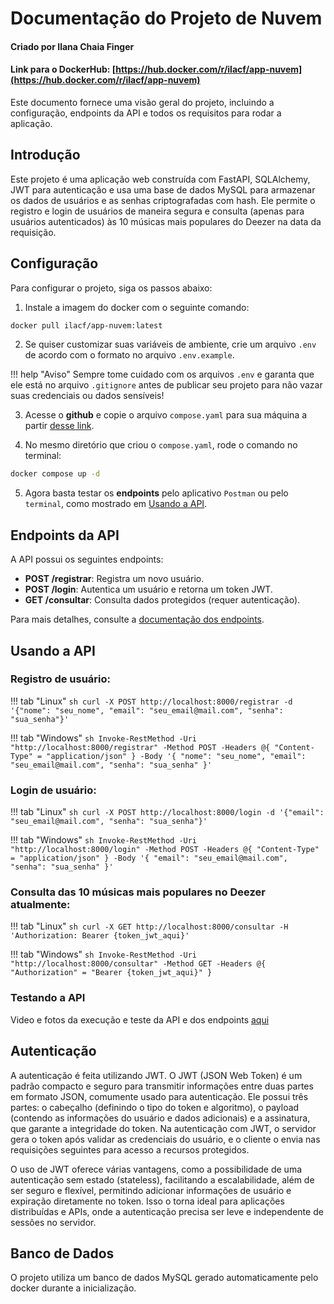 # Documentação do Projeto de Nuvem

#### Criado por Ilana Chaia Finger
#### Link para o DockerHub: [https://hub.docker.com/r/ilacf/app-nuvem](https://hub.docker.com/r/ilacf/app-nuvem)

Este documento fornece uma visão geral do projeto, incluindo a configuração, endpoints da API e todos os requisitos para rodar a aplicação.

## Introdução
Este projeto é uma aplicação web construída com FastAPI, SQLAlchemy, JWT para autenticação e usa uma base de dados MySQL para armazenar os dados de usuários e as senhas criptografadas com hash. Ele permite o registro e login de usuários de maneira segura e consulta (apenas para usuários autenticados) às 10 músicas mais populares do Deezer na data da requisição.

## Configuração
Para configurar o projeto, siga os passos abaixo:

1. Instale a imagem do docker com o seguinte comando: 
```sh
docker pull ilacf/app-nuvem:latest
```

2. Se quiser customizar suas variáveis de ambiente, crie um arquivo `.env` de acordo com o formato no arquivo `.env.example`. 

!!! help "Aviso"
    Sempre tome cuidado com os arquivos `.env` e garanta que ele está no arquivo `.gitignore` antes de publicar seu projeto para não vazar suas credenciais ou dados sensíveis!

3. Acesse o **github** e copie o arquivo `compose.yaml` para sua máquina a partir [desse link](https://github.com/ilacftemp/projeto-nuvem/blob/master/compose.yaml).

4. No mesmo diretório que criou o `compose.yaml`, rode o comando no terminal:
```sh
docker compose up -d
```

5. Agora basta testar os **endpoints** pelo aplicativo `Postman` ou pelo `terminal`, como mostrado em [Usando a API](#usando-a-api).

## Endpoints da API
A API possui os seguintes endpoints:

- **POST /registrar**: Registra um novo usuário.
- **POST /login**: Autentica um usuário e retorna um token JWT.
- **GET /consultar**: Consulta dados protegidos (requer autenticação).

Para mais detalhes, consulte a [documentação dos endpoints](endpoints.md).

## Usando a API

### Registro de usuário:


!!! tab "Linux" 
    ```sh
    curl -X POST http://localhost:8000/registrar -d '{"nome": "seu_nome", "email": "seu_email@mail.com", "senha": "sua_senha"}'
    ```

!!! tab "Windows"
    ```sh
    Invoke-RestMethod -Uri "http://localhost:8000/registrar" -Method POST -Headers @{ "Content-Type" = "application/json" } -Body '{ "nome": "seu_nome", "email": "seu_email@mail.com", "senha": "sua_senha" }'
    ```

### Login de usuário:

!!! tab "Linux" 
    ```sh
    curl -X POST http://localhost:8000/login -d '{"email": "seu_email@mail.com", "senha": "sua_senha"}'
    ```

!!! tab "Windows"
    ```sh
    Invoke-RestMethod -Uri "http://localhost:8000/login" -Method POST -Headers @{ "Content-Type" = "application/json" } -Body '{ "email": "seu_email@mail.com", "senha": "sua_senha" }'
    ```

### Consulta das 10 músicas mais populares no Deezer atualmente:

!!! tab "Linux" 
    ```sh
    curl -X GET http://localhost:8000/consultar -H 'Authorization: Bearer {token_jwt_aqui}'
    ```

!!! tab "Windows"
    ```sh
    Invoke-RestMethod -Uri "http://localhost:8000/consultar" -Method GET -Headers @{ "Authorization" = "Bearer {token_jwt_aqui}" }
    ```

### Testando a API

Video e fotos da execução e teste da API e dos endpoints [aqui](testando_api.md)

## Autenticação
A autenticação é feita utilizando JWT. O JWT (JSON Web Token) é um padrão compacto e seguro para transmitir informações entre duas partes em formato JSON, comumente usado para autenticação. Ele possui três partes: o cabeçalho (definindo o tipo do token e algoritmo), o payload (contendo as informações do usuário e dados adicionais) e a assinatura, que garante a integridade do token. Na autenticação com JWT, o servidor gera o token após validar as credenciais do usuário, e o cliente o envia nas requisições seguintes para acesso a recursos protegidos.

O uso de JWT oferece várias vantagens, como a possibilidade de uma autenticação sem estado (stateless), facilitando a escalabilidade, além de ser seguro e flexível, permitindo adicionar informações de usuário e expiração diretamente no token. Isso o torna ideal para aplicações distribuídas e APIs, onde a autenticação precisa ser leve e independente de sessões no servidor.

## Banco de Dados
O projeto utiliza um banco de dados MySQL gerado automaticamente pelo docker durante a inicialização.